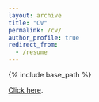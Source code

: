 ```yaml
---
layout: archive
title: "CV"
permalink: /cv/
author_profile: true
redirect_from:
  - /resume
---
```


{% include base_path %}
<!-- <embed src="https://benjzhang.github.io/files/zhang_cv_202201.pdf" type="application/pdf" width="600px" height="500px" />  -->

[Click here](https://benjzhang.github.io/files/zhang_cv_042023.pdf).
